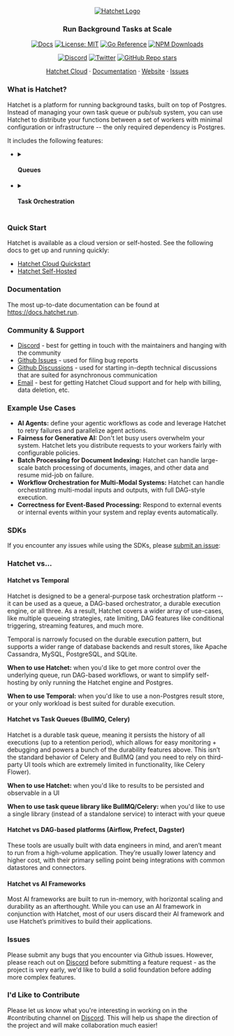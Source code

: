 <div align="center">

<picture>
  <source media="(prefers-color-scheme: dark)" srcset="https://framerusercontent.com/images/KBMnpSO12CyE6UANhf4mhrg6na0.png?scale-down-to=200">
  <source media="(prefers-color-scheme: light)" srcset="https://framerusercontent.com/images/KBMnpSO12CyE6UANhf4mhrg6na0.png?scale-down-to=200">
  <a href ="https://hatchet.run">
	  <img alt="Hatchet Logo" src="https://framerusercontent.com/images/KBMnpSO12CyE6UANhf4mhrg6na0.png?scale-down-to=200">
  </a>
</picture>

### Run Background Tasks at Scale

[![Docs](https://img.shields.io/badge/docs-docs.hatchet.run-3F16E4)](https://docs.hatchet.run) [![License: MIT](https://img.shields.io/badge/License-MIT-purple.svg)](https://opensource.org/licenses/MIT) [![Go Reference](https://pkg.go.dev/badge/github.com/hatchet-dev/hatchet.svg)](https://pkg.go.dev/github.com/hatchet-dev/hatchet) [![NPM Downloads](https://img.shields.io/npm/dm/%40hatchet-dev%2Ftypescript-sdk)](https://www.npmjs.com/package/@hatchet-dev/typescript-sdk)

[![Discord](https://img.shields.io/discord/1088927970518909068?style=social&logo=discord)](https://discord.gg/ZMeUafwH89)
[![Twitter](https://img.shields.io/twitter/url/https/twitter.com/hatchet-dev.svg?style=social&label=Follow%20%40hatchet-dev)](https://twitter.com/hatchet_dev)
[![GitHub Repo stars](https://img.shields.io/github/stars/hatchet-dev/hatchet?style=social)](https://github.com/hatchet-dev/hatchet)

  <p align="center">
    <a href="https://cloud.onhatchet.run">Hatchet Cloud</a>
    ·
    <a href="https://docs.hatchet.run">Documentation</a>
    ·
    <a href="https://hatchet.run">Website</a>
    ·
    <a href="https://github.com/hatchet-dev/hatchet/issues">Issues</a>
  </p>

</div>

### What is Hatchet?

Hatchet is a platform for running background tasks, built on top of Postgres. Instead of managing your own task queue or pub/sub system, you can use Hatchet to distribute your functions between a set of workers with minimal configuration or infrastructure -- the only required dependency is Postgres.

It includes the following features:

- <details>

  <summary><h4>Queues</h4></summary>

  Hatchet is a durable task queue, which means that we ingest your tasks and send them to your workers at a rate that your workers can handle. Hatchet will track the progress of your task and ensure that the work gets completed (or you get alerted), even if your application crashes.

  **This is particularly useful for:**

  - Ensuring that you never drop a user request
  - Flattening large spikes in your application
  - Breaking large, complex logic into smaller, reusable tasks

  [Read more ➶](https://docs.hatchet.run/home/your-first-task)

  - <details>

      <summary><code>Python</code></summary>

      ```python
      # 1. Define your task input
      class SimpleInput(BaseModel):
          message: str

      # 2. Define your task using hatchet.task
      @hatchet.task(name="SimpleWorkflow")
      def simple(input: SimpleInput, ctx: Context) -> dict[str, str]:
          return {
            "transformed_message": input.message.lower(),
          }

      # 3. Register your task on your worker
      worker = hatchet.worker("test-worker", workflows=[simple])
      worker.start()

      # 4. Invoke tasks from your application
      simple.run(SimpleInput(message="Hello World!"))
      ```

    </details>

  - <details>

      <summary><code>Typescript</code></summary>

      ```ts
      // 1. Define your task input
      export type SimpleInput = {
        Message: string;
      };

      // 2. Define your task using hatchet.task
      export const simple = hatchet.task({
        name: "simple",
        fn: (input: SimpleInput) => {
          return {
            TransformedMessage: input.Message.toLowerCase(),
          };
        },
      });

      // 3. Register your task on your worker
      const worker = await hatchet.worker("simple-worker", {
        workflows: [simple],
      });

      await worker.start();

      // 4. Invoke tasks from your application
      await simple.run({
        Message: "Hello World!",
      });
      ```

    </details>

  - <details>

      <summary><code>Go</code></summary>

      ```go
      // 1. Define your task input
      type SimpleInput struct {
        Message string `json:"message"`
      }

      // 2. Define your task using factory.NewTask
      simple := factory.NewTask(
        create.StandaloneTask{
          Name: "simple-task",
        }, func(ctx worker.HatchetContext, input SimpleInput) (*SimpleResult, error) {
          return &SimpleResult{
            TransformedMessage: strings.ToLower(input.Message),
          }, nil
        },
        hatchet,
      )

      // 3. Register your task on your worker
      worker, err := hatchet.Worker(v1worker.WorkerOpts{
        Name: "simple-worker",
        Workflows: []workflow.WorkflowBase{
          simple,
        },
      })

      worker.StartBlocking()

      // 4. Invoke tasks from your application
      simple.Run(context.Background(), SimpleInput{Message: "Hello, World!"})
      ```

    </details>

  </details>
- <details>

  <summary><h4>Task Orchestration</h4></summary>

  Hatchet allows you to build complex workflows that can be composed of multiple tasks. For example, if you'd like to break a workload into smaller tasks, you can use Hatchet to create a fanout workflow that spawns multiple tasks in parallel.

  Hatchet supports the following mechanisms for task orchestration:

  - **DAGs (directed acyclic graphs)** — pre-define the shape of your work, automatically routing the outputs of a parent task to the input of a child task. [Read more ➶](https://docs.hatchet.run/home/dags)

  - **Durable tasks** — these tasks are responsible for orchestrating other tasks. They store a full history of all spawned tasks, allowing you to cache intermediate results. [Read more ➶](https://docs.hatchet.run/home/durable-execution)

  - <details>

      <summary><code>Python</code></summary>

      ```python
      # 1. Define a workflow (a workflow is a collection of tasks)
      simple = hatchet.workflow(name="SimpleWorkflow")

      # 2. Attach the first task to the workflow
      @simple.task()
      def task_1(input: EmptyModel, ctx: Context) -> dict[str, str]:
          print("executed task_1")
          return {"result": "task_1"}

      # 3. Attach the second task to the workflow, which executes after task_1
      @simple.task(parents=[task_1])
      def task_2(input: EmptyModel, ctx: Context) -> None:
          first_result = ctx.get_parent_output(task_1)
          print(first_result)

      # 4. Invoke workflows from your application
      result = simple.run(input_data)
      ```

    </details>

  - <details>

      <summary><code>Typescript</code></summary>

      ```ts
      // 1. Define a workflow (a workflow is a collection of tasks)
      const simple = hatchet.workflow<DagInput, DagOutput>({
        name: "simple",
      });

      // 2. Attach the first task to the workflow
      const task1 = simple.task({
        name: "task-1",
        fn: (input) => {
          return {
            result: "task-1",
          };
        },
      });

      // 3. Attach the second task to the workflow, which executes after task-1
      const task2 = simple.task({
        name: "task-2",
        parents: [task1],
        fn: (input, ctx) => {
          const firstResult = ctx.getParentOutput(task1);
          console.log(firstResult);
        },
      });

      // 4. Invoke workflows from your application
      await simple.run({ Message: "Hello World" });
      ```

    </details>

  - <details>

      <summary><code>Go</code></summary>

      ```go
      // 1. Define a workflow (a workflow is a collection of tasks)
      simple := v1.WorkflowFactory[DagInput, DagOutput](
          workflow.CreateOpts[DagInput]{
              Name: "simple-workflow",
          },
          hatchet,
      )

      // 2. Attach the first task to the workflow
      const task1 = simple.Task(
          task.CreateOpts[DagInput]{
              Name: "task-1",
              Fn: func(ctx worker.HatchetContext, _ DagInput) (*SimpleOutput, error) {
                  return &SimpleOutput{
                      Result: "task-1",
                  }, nil
              },
          },
      );

      // 3. Attach the second task to the workflow, which executes after task-1
      const task2 = simple.Task(
          task.CreateOpts[DagInput]{
              Name: "task-2",
              Parents: []task.NamedTask{
                  step1,
              },
              Fn: func(ctx worker.HatchetContext, _ DagInput) (*SimpleOutput, error) {
                  return &SimpleOutput{
                      Result: "task-2",
                  }, nil
              },
          },
      );

      // 4. Invoke workflows from your application
      simple.Run(ctx, DagInput{})
      ```

    </details>

  </details>

### Quick Start

Hatchet is available as a cloud version or self-hosted. See the following docs to get up and running quickly:

- [Hatchet Cloud Quickstart](https://docs.hatchet.run/home/hatchet-cloud-quickstart)
- [Hatchet Self-Hosted](https://docs.hatchet.run/self-hosting)

### Documentation

The most up-to-date documentation can be found at https://docs.hatchet.run.

### Community & Support

- [Discord](https://discord.gg/ZMeUafwH89) - best for getting in touch with the maintainers and hanging with the community
- [Github Issues](https://github.com/hatchet-dev/hatchet/issues) - used for filing bug reports
- [Github Discussions](https://github.com/hatchet-dev/hatchet/discussions) - used for starting in-depth technical discussions that are suited for asynchronous communication
- [Email](mailto:contact@hatchet.run) - best for getting Hatchet Cloud support and for help with billing, data deletion, etc.

### Example Use Cases

- **AI Agents:** define your agentic workflows as code and leverage Hatchet to retry failures and parallelize agent actions.
- **Fairness for Generative AI:** Don't let busy users overwhelm your system. Hatchet lets you distribute requests to your workers fairly with configurable policies.
- **Batch Processing for Document Indexing:** Hatchet can handle large-scale batch processing of documents, images, and other data and resume mid-job on failure.
- **Workflow Orchestration for Multi-Modal Systems:** Hatchet can handle orchestrating multi-modal inputs and outputs, with full DAG-style execution.
- **Correctness for Event-Based Processing:** Respond to external events or internal events within your system and replay events automatically.

### SDKs

If you encounter any issues while using the SDKs, please [submit an issue](https://github.com/hatchet-dev/hatchet/issues):

### Hatchet vs...

#### Hatchet vs Temporal

Hatchet is designed to be a general-purpose task orchestration platform -- it can be used as a queue, a DAG-based orchestrator, a durable execution engine, or all three. As a result, Hatchet covers a wider array of use-cases, like multiple queueing strategies, rate limiting, DAG features like conditional triggering, streaming features, and much more.

Temporal is narrowly focused on the durable execution pattern, but supports a wider range of database backends and result stores, like Apache Cassandra, MySQL, PostgreSQL, and SQLite.

**When to use Hatchet:** when you'd like to get more control over the underlying queue, run DAG-based workflows, or want to simplify self-hosting by only running the Hatchet engine and Postgres.

**When to use Temporal:** when you'd like to use a non-Postgres result store, or your only workload is best suited for durable execution.

#### Hatchet vs Task Queues (BullMQ, Celery)

Hatchet is a durable task queue, meaning it persists the history of all executions (up to a retention period), which allows for easy monitoring + debugging and powers a bunch of the durability features above. This isn’t the standard behavior of Celery and BullMQ (and you need to rely on third-party UI tools which are extremely limited in functionality, like Celery Flower).

**When to use Hatchet:** when you'd like to results to be persisted and observable in a UI

**When to use task queue library like BullMQ/Celery:** when you'd like to use a single library (instead of a standalone service) to interact with your queue

#### Hatchet vs DAG-based platforms (Airflow, Prefect, Dagster)

These tools are usually built with data engineers in mind, and aren’t meant to run from a high-volume application. They’re usually lower latency and higher cost, with their primary selling point being integrations with common datastores and connectors.

#### Hatchet vs AI Frameworks

Most AI frameworks are built to run in-memory, with horizontal scaling and durability as an afterthought. While you can use an AI framework in conjunction with Hatchet, most of our users discard their AI framework and use Hatchet’s primitives to build their applications.

### Issues

Please submit any bugs that you encounter via Github issues. However, please reach out on [Discord](https://discord.gg/ZMeUafwH89) before submitting a feature request - as the project is very early, we'd like to build a solid foundation before adding more complex features.

### I'd Like to Contribute

Please let us know what you're interesting in working on in the #contributing channel on [Discord](https://discord.gg/ZMeUafwH89). This will help us shape the direction of the project and will make collaboration much easier!
